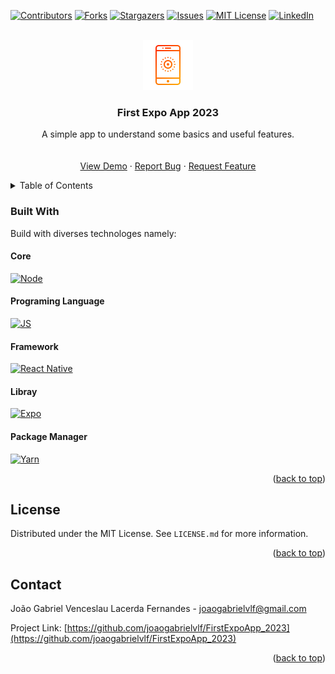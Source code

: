 <!-- STYLE -->
<meta name="viewport" content="width=device-width, initial-scale=1">
<link rel="stylesheet" href="github-markdown.css">

<style>
  ol {
    counter-reset: item;
  }

  li {
    display: block;
  }

  li:before {
    content: counters(item, ".") " ";
    counter-increment: item;
  }
</style>


<!-- Improved compatibility of back to top link: See: https://github.com/othneildrew/Best-README-Template/pull/73 -->
<a name="readme-top"></a>
<!--
*** Thanks for checking out the Best-README-Template. If you have a suggestion
*** that would make this better, please fork the repo and create a pull request
*** or simply open an issue with the tag "enhancement".
*** Don't forget to give the project a star!
*** Thanks again! Now go create something AMAZING! :D
-->



<!-- PROJECT SHIELDS -->
<!--
*** I'm using markdown "reference style" links for readability.
*** Reference links are enclosed in brackets [ ] instead of parentheses ( ).
*** See the bottom of this document for the declaration of the reference variables
*** for contributors-url, forks-url, etc. This is an optional, concise syntax you may use.
*** https://www.markdownguide.org/basic-syntax/#reference-style-links
-->
[![Contributors][contributors-shield]][contributors-url]
[![Forks][forks-shield]][forks-url]
[![Stargazers][stars-shield]][stars-url]
[![Issues][issues-shield]][issues-url]
[![MIT License][license-shield]][license-url]
[![LinkedIn][linkedin-shield]][linkedin-url]



<!-- PROJECT LOGO -->
<br />
<div align="center">
  <a href="https://github.com/joaogabrielvlf/Bhaskara-s_Formula">
    <img src="images/Cellphone_001.png" alt="Logo" width="80" height="80">
  </a>

  <h3 align="center">First Expo App 2023</h3>

  <p align="center">
    A simple app to understand some basics and useful features.
    <br />
    <br />
    <br />
    <a href="https://github.com/joaogabrielvlf/FirstExpoApp_2023">View Demo</a>
    ·
    <a href="https://github.com/joaogabrielvlf/FirstExpoApp_2023/issues">Report Bug</a>
    ·
    <a href="https://github.com/joaogabrielvlf/FirstExpoApp_2023/issues">Request Feature</a>
  </p>
</div>



<!-- TABLE OF CONTENTS -->
<details>
  <summary>Table of Contents</summary>
  <ol>
    <li>
      <a href="#built-with">Built With</a>
      <ol type='1'>
        <li><a href="#core">Core</a></li>
        <li><a href="#programing-language">Programing Language</a></li>
        <li><a href="#framework">Framework</a></li>
        <li><a href="#libray">Libray</a></li>
        <li><a href="#package-manager">Package Manager</a></li>
      </ol>
    </li>
  </ol>
</details>

### Built With

Build with diverses technologes namely:

#### Core
[![Node][Node-shield]][Node-url]

#### Programing Language
[![JS][JS-shield]][JS-url]

#### Framework
[![React Native][ReactNative-shield]][ReactNative-url]

#### Libray
[![Expo][Expo-shield]][Expo-url]

#### Package Manager
[![Yarn][Yarn-shield]][Yarn-url]


<p align="right">(<a href="#readme-top">back to top</a>)</p>

<!-- LICENSE -->
## License

Distributed under the MIT License. See `LICENSE.md` for more information.

<p align="right">(<a href="#readme-top">back to top</a>)</p>



<!-- CONTACT -->
## Contact

João Gabriel Venceslau Lacerda Fernandes - joaogabrielvlf@gmail.com

Project Link: [https://github.com/joaogabrielvlf/FirstExpoApp_2023](https://github.com/joaogabrielvlf/FirstExpoApp_2023)

<p align="right">(<a href="#readme-top">back to top</a>)</p>


<!-- MARKDOWN LINKS & IMAGES -->
<!-- https://www.markdownguide.org/basic-syntax/#reference-style-links -->
[contributors-shield]: https://img.shields.io/github/contributors/joaogabrielvlf/FirstExpoApp_2023?color=%23FF0000&style=for-the-badge
[contributors-url]: https://github.com/joaogabrielvlf/FirstExpoApp_2023/graphs/contributors
[forks-shield]: https://img.shields.io/github/forks/joaogabrielvlf/FirstExpoApp_2023?color=%23FF7000&style=for-the-badge
[forks-url]: https://github.com/joaogabrielvlf/FirstExpoApp_2023/network/members
[stars-shield]: https://img.shields.io/github/stars/joaogabrielvlf/FirstExpoApp_2023?color=%23FFD000&style=for-the-badge
[stars-url]: https://github.com/joaogabrielvlf/FirstExpoApp_2023/stargazers
[issues-shield]: https://img.shields.io/github/issues/joaogabrielvlf/FirstExpoApp_2023?color=%23FF0000&style=for-the-badge
[issues-url]: https://github.com/joaogabrielvlf/FirstExpoApp_2023/issues
[license-shield]: https://img.shields.io/github/license/joaogabrielvlf/FirstExpoApp_2023?color=%23FF5000&style=for-the-badge
[license-url]: https://github.com/joaogabrielvlf/FirstExpoApp_2023/blob/master/LICENSE.txt
[linkedin-shield]: https://img.shields.io/badge/LinkedIn-0077B5?style=for-the-badge&logo=linkedin&logoColor=white
[linkedin-url]: https://www.linkedin.com/in/joão-gabriel-venceslau-lacerda-fernandes/
<!-- [product-screenshot]: images/screenshot.png -->

[JS-shield]: https://img.shields.io/badge/JavaScript-323330?style=for-the-badge&logo=javascript&logoColor=F7DF1E
[JS-url]: https://www.javascript.com/

[Expo-shield]: https://img.shields.io/badge/Expo-1B1F23?style=for-the-badge&logo=expo&logoColor=white
[Expo-url]: https://expo.dev/

[Node-shield]: https://img.shields.io/badge/Node.js-339933?style=for-the-badge&logo=nodedotjs&logoColor=white
[Node-url]: https://nodejs.org/en/

[ReactNative-shield]: https://img.shields.io/badge/React%20Native-20232A?style=for-the-badge&logo=react&logoColor=61DAFB
[ReactNative-url]: https://reactnative.dev/

[Yarn-shield]: https://img.shields.io/badge/Yarn-2C8EBB?style=for-the-badge&logo=yarn&logoColor=white
[Yarn-url]: https://yarnpkg.com/



